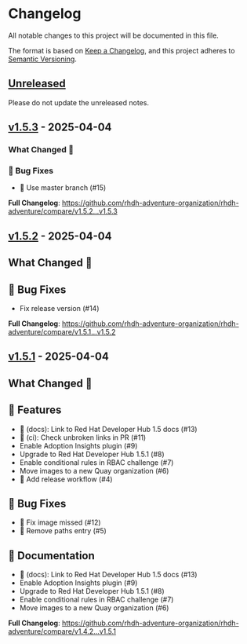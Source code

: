 # Changelog

All notable changes to this project will be documented in this file.

The format is based on [Keep a Changelog](https://keepachangelog.com/en/1.1.0/),
and this project adheres to [Semantic Versioning](https://semver.org/spec/v2.0.0.html).

## [Unreleased](https://github.com/rhdh-adventure-organization/rhdh-adventure/compare/v1.5.3...HEAD)

Please do not update the unreleased notes.

<!-- Content should be placed here -->
## [v1.5.3](https://github.com/rhdh-adventure-organization/rhdh-adventure/compare/v1.5.2...v1.5.3) - 2025-04-04

### What Changed 👀

### 🐛 Bug Fixes

* 🐛 Use master branch (#15)

**Full Changelog**: https://github.com/rhdh-adventure-organization/rhdh-adventure/compare/v1.5.2...v1.5.3

## [v1.5.2](https://github.com/rhdh-adventure-organization/rhdh-adventure/compare/v1.5.1...v1.5.2) - 2025-04-04

## What Changed 👀

## 🐛 Bug Fixes

* Fix release version (#14)

**Full Changelog**: https://github.com/rhdh-adventure-organization/rhdh-adventure/compare/v1.5.1...v1.5.2

## [v1.5.1](https://github.com/rhdh-adventure-organization/rhdh-adventure/compare/v1.4.2...v1.5.1) - 2025-04-04

## What Changed 👀

## 🚀 Features

* 📝 (docs): Link to Red Hat Developer Hub 1.5 docs (#13)
* 👷 (ci): Check unbroken links in PR (#11)
* Enable Adoption Insights plugin (#9)
* Upgrade to Red Hat Developer Hub 1.5.1 (#8)
* Enable conditional rules in RBAC challenge (#7)
* Move images to a new Quay organization (#6)
* 👷 Add release workflow (#4)

## 🐛 Bug Fixes

* 🍱 Fix image missed (#12)
* 💚 Remove paths entry (#5)

## 📄 Documentation

* 📝 (docs): Link to Red Hat Developer Hub 1.5 docs (#13)
* Enable Adoption Insights plugin (#9)
* Upgrade to Red Hat Developer Hub 1.5.1 (#8)
* Enable conditional rules in RBAC challenge (#7)
* Move images to a new Quay organization (#6)

**Full Changelog**: https://github.com/rhdh-adventure-organization/rhdh-adventure/compare/v1.4.2...v1.5.1
